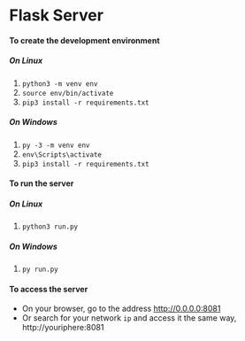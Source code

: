 # Flask Server

#### To create the development environment
##### On Linux
1. `python3 -m venv env`
2. `source env/bin/activate`
3. `pip3 install -r requirements.txt`

##### On Windows
1. `py -3 -m venv env`
2. `env\Scripts\activate`
3. `pip3 install -r requirements.txt` 

#### To run the server

##### On Linux
1. `python3 run.py`

##### On Windows
1. `py run.py`

#### To access the server
* On your browser, go to the address http://0.0.0.0:8081
* Or search for your network `ip` and access it the same way, http://youriphere:8081